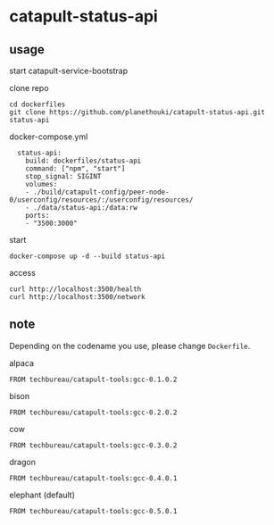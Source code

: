 # catapult-status-api


## usage

start catapult-service-bootstrap

clone repo

```
cd dockerfiles
git clone https://github.com/planethouki/catapult-status-api.git status-api
```

docker-compose.yml

```
  status-api:
    build: dockerfiles/status-api
    command: ["npm", "start"]
    stop_signal: SIGINT
    volumes:
    - ./build/catapult-config/peer-node-0/userconfig/resources/:/userconfig/resources/
    - ./data/status-api:/data:rw
    ports:
    - "3500:3000"
```

start

```
docker-compose up -d --build status-api
```

access

```
curl http://localhost:3500/health
curl http://localhost:3500/network
```



## note

Depending on the codename you use, please change `Dockerfile`.

alpaca

```
FROM techbureau/catapult-tools:gcc-0.1.0.2
```

bison

```
FROM techbureau/catapult-tools:gcc-0.2.0.2
```

cow

```
FROM techbureau/catapult-tools:gcc-0.3.0.2
```

dragon

```
FROM techbureau/catapult-tools:gcc-0.4.0.1
```

elephant (default)

```
FROM techbureau/catapult-tools:gcc-0.5.0.1
```